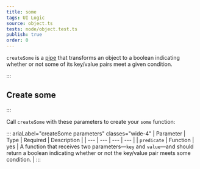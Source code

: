 ```yaml
---
title: some
tags: UI Logic
source: object.ts
tests: node/object.test.ts
publish: true
order: 0
---
```


`createSome` is a [pipe](/docs/logic/pipes-overview) that transforms an object to a boolean indicating whether or not some of its key/value pairs meet a given condition.


:::
## Create some
:::

Call `createSome` with these parameters to create your `some` function:

::: ariaLabel="createSome parameters" classes="wide-4"
| Parameter | Type | Required | Description |
| --- | --- | --- | --- |
| `predicate` | Function | yes | A function that receives two parameters—`key` and `value`—and should return a boolean indicating whether or not the key/value pair meets some condition. |
:::
